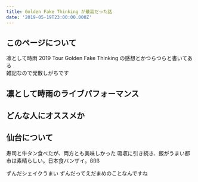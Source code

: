 ```yaml
---
title: Golden Fake Thinking が最高だった話
date: '2019-05-19T23:00:00.000Z'
---
```


## このページについて

凛として時雨 2019 Tour Golden Fake Thinking の感想とかつらつらと書いてある  
雑記なので発散しがちです

## 凛として時雨のライブパフォーマンス


## どんな人にオススメか



## 仙台について

寿司と牛タン食べたが、両方とも美味しかった
吸収に引き続き、飯がうまい都市は素晴らしい。日本食バンザイ。ßßß

ずんだシェイクうまい
ずんだってえだまめのことなんですね

## 